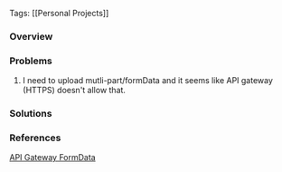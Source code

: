 
Tags: [[Personal Projects]] 


### Overview


### Problems
1. I need to upload mutli-part/formData and it seems like API gateway (HTTPS) doesn't allow that.

### Solutions


### References
[API Gateway FormData]()
